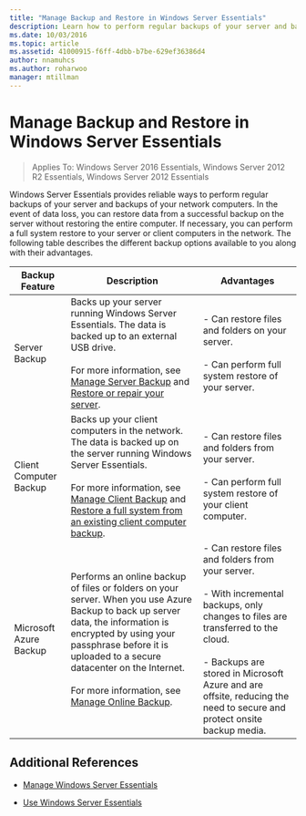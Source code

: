 ```yaml
---
title: "Manage Backup and Restore in Windows Server Essentials"
description: Learn how to perform regular backups of your server and backups of your network computers and restore data from those backups in Windows Server Essentials.
ms.date: 10/03/2016
ms.topic: article
ms.assetid: 41000915-f6ff-4dbb-b7be-629ef36386d4
author: nnamuhcs
ms.author: roharwoo
manager: mtillman
---
```


# Manage Backup and Restore in Windows Server Essentials

>Applies To: Windows Server 2016 Essentials, Windows Server 2012 R2 Essentials, Windows Server 2012 Essentials

 Windows Server Essentials provides reliable ways to perform regular backups of your server and backups of your network computers. In the event of data loss, you can restore data from a successful backup on the server without restoring the entire computer. If necessary, you can perform a full system restore to your server or client computers in the network. The following table describes the different backup options available to you along with their advantages.

|Backup Feature|Description|Advantages|
|--------------------|-----------------|----------------|
|Server Backup|Backs up your server running Windows Server Essentials. The data is backed up to an external USB drive.<br /><br /> For more information, see [Manage Server Backup](Manage-Server-Backup-in-Windows-Server-Essentials.md) and [Restore or repair your server](Restore-or-repair-your-server-running-Windows-Server-Essentials.md).|- Can restore files and folders on your server.<br /><br /> - Can perform full system restore of your server.|
|Client Computer Backup|Backs up your client computers in the network. The data is backed up on the server running Windows Server Essentials.<br /><br /> For more information, see [Manage Client Backup](Manage-Client-Computer-Backup-in-Windows-Server-Essentials.md) and [Restore a full system from an existing client computer backup](Restore-a-full-system-from-an-existing-client-computer-backup.md).|- Can restore files and folders from your server.<br /><br /> - Can perform full system restore of your client computer.|
| Microsoft Azure Backup|Performs an online backup of files or folders on your server. When you use  Azure Backup to back up server data, the information is encrypted by using your passphrase before it is uploaded to a secure datacenter on the Internet.<br /><br /> For more information, see [Manage Online Backup](Manage-Online-Backup-in-Windows-Server-Essentials.md).|- Can restore files and folders from your server.<br /><br /> - With incremental backups, only changes to files are transferred to the cloud.<br /><br /> - Backups are stored in  Microsoft Azure and are offsite, reducing the need to secure and protect onsite backup media.|

## Additional References

-   [Manage Windows Server Essentials](Manage-Windows-Server-Essentials.md)

-   [Use Windows Server Essentials](../use/Use-Windows-Server-Essentials.md)
